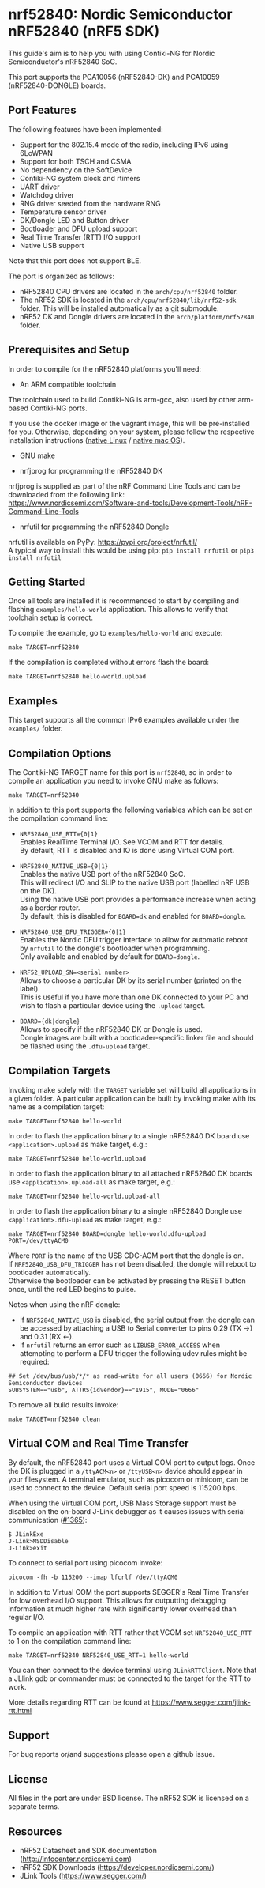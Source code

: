 # nrf52840: Nordic Semiconductor nRF52840 (nRF5 SDK)

This guide's aim is to help you with using Contiki-NG for 
Nordic Semiconductor's nRF52840 SoC. 

This port supports the PCA10056 (nRF52840-DK) and PCA10059 (nRF52840-DONGLE) boards.

## Port Features

The following features have been implemented:
* Support for the 802.15.4 mode of the radio, including IPv6 using 6LoWPAN
* Support for both TSCH and CSMA
* No dependency on the SoftDevice
* Contiki-NG system clock and rtimers
* UART driver
* Watchdog driver
* RNG driver seeded from the hardware RNG
* Temperature sensor driver
* DK/Dongle LED and Button driver
* Bootloader and DFU upload support
* Real Time Transfer (RTT) I/O support
* Native USB support

Note that this port does not support BLE.

The port is organized as follows:
* nRF52840 CPU drivers are located in the `arch/cpu/nrf52840` folder.
* The nRF52 SDK is located in the `arch/cpu/nrf52840/lib/nrf52-sdk` folder. This will be installed automatically as a git submodule.
* nRF52 DK and Dongle drivers are located in the `arch/platform/nrf52840` folder.

## Prerequisites and Setup

In order to compile for the nRF52840 platforms you'll need:

* An ARM compatible toolchain

The toolchain used to build Contiki-NG is arm-gcc, also used by other arm-based Contiki-NG ports.

If you use the docker image or the vagrant image, this will be pre-installed for you. Otherwise, depending on your system, please follow the respective installation instructions ([native Linux](/doc/getting-started/Toolchain-installation-on-Linux) / [native mac OS](/doc/getting-started/Toolchain-installation-on-macOS)).

* GNU make

* nrfjprog for programming the nRF52840 DK

nrfjprog is supplied as part of the nRF Command Line Tools and can be downloaded from the following link: <br>
https://www.nordicsemi.com/Software-and-tools/Development-Tools/nRF-Command-Line-Tools

* nrfutil for programming the nRF52840 Dongle

nrfutil is available on PyPy: https://pypi.org/project/nrfutil/ <br>
A typical way to install this would be using pip: `pip install nrfutil` or `pip3 install nrfutil`

## Getting Started

Once all tools are installed it is recommended to start by compiling 
and flashing `examples/hello-world` application. This allows to verify 
that toolchain setup is correct.

To compile the example, go to `examples/hello-world` and execute:

    make TARGET=nrf52840

If the compilation is completed without errors flash the board:

    make TARGET=nrf52840 hello-world.upload

## Examples

This target supports all the common IPv6 examples available under the `examples/` folder.

## Compilation Options

The Contiki-NG TARGET name for this port is `nrf52840`, so in order to compile 
an application you need to invoke GNU make as follows:

    make TARGET=nrf52840

In addition to this port supports the following variables which can be
set on the compilation command line:

* `NRF52840_USE_RTT={0|1}`  
  Enables RealTime Terminal I/O. See VCOM and RTT for details.  
  By default, RTT is disabled and IO is done using Virtual COM port.

* `NRF52840_NATIVE_USB={0|1}`  
  Enables the native USB port of the nRF52840 SoC.  
  This will redirect I/O and SLIP to the native USB port (labelled nRF USB on the DK).  
  Using the native USB port provides a performance increase when acting as a border router.  
  By default, this is disabled for `BOARD=dk` and enabled for `BOARD=dongle`.

* `NRF52840_USB_DFU_TRIGGER={0|1}`  
  Enables the Nordic DFU trigger interface to allow for automatic reboot by `nrfutil` to the dongle's bootloader when programming.  
  Only available and enabled by default for `BOARD=dongle`.

* `NRF52_UPLOAD_SN=<serial number>`  
  Allows to choose a particular DK by its serial number (printed on the label).  
  This is useful if you have more than one DK connected to your
  PC and wish to flash a particular device using the `.upload` target. 

* `BOARD={dk|dongle}`  
  Allows to specify if the nRF52840 DK or Dongle is used.  
  Dongle images are built with a bootloader-specific linker file and should be flashed using the `.dfu-upload` target.

## Compilation Targets

Invoking make solely with the `TARGET` variable set will build all
applications in a given folder. A particular application can be built
by invoking make with its name as a compilation target:

    make TARGET=nrf52840 hello-world 

In order to flash the application binary to a single nRF52840 DK board use `<application>.upload`
as make target, e.g.: 

    make TARGET=nrf52840 hello-world.upload

In order to flash the application binary to all attached nRF52840 DK boards use `<application>.upload-all`
as make target, e.g.: 

    make TARGET=nrf52840 hello-world.upload-all

In order to flash the application binary to a single nRF52840 Dongle use `<application>.dfu-upload`
as make target, e.g.: 

    make TARGET=nrf52840 BOARD=dongle hello-world.dfu-upload PORT=/dev/ttyACM0

Where `PORT` is the name of the USB CDC-ACM port that the dongle is on.  
If `NRF52840_USB_DFU_TRIGGER` has not been disabled, the dongle will reboot to bootloader automatically.  
Otherwise the bootloader can be activated by pressing the RESET button once, until the red LED begins to pulse.

Notes when using the nRF dongle: 
* If `NRF52840_NATIVE_USB` is disabled, the serial output from the dongle can be accessed by attaching a USB to Serial converter to pins 0.29 (TX ->) and 0.31 (RX <-).
* If `nrfutil` returns an error such as `LIBUSB_ERROR_ACCESS` when attempting to perform a DFU trigger the following udev rules might be required:
```
## Set /dev/bus/usb/*/* as read-write for all users (0666) for Nordic Semiconductor devices
SUBSYSTEM=="usb", ATTRS{idVendor}=="1915", MODE="0666"
``` 

To remove all build results invoke:

    make TARGET=nrf52840 clean

## Virtual COM and Real Time Transfer

By default, the nRF52840 port uses a Virtual COM port to output logs. Once
the DK is plugged in a `/ttyACM<n>` or `/ttyUSB<n>` device should appear in
your filesystem. A terminal emulator, such as picocom or minicom, can be 
used to connect to the device. Default serial port speed is 115200 bps. 

When using the Virtual COM port, 
USB Mass Storage support must be disabled on the on-board J-Link debugger as it causes issues with serial communication ([#1365](https://github.com/contiki-ng/contiki-ng/issues/1365#issuecomment-1042915533)):

```
$ JLinkExe
J-Link>MSDDisable
J-Link>exit
```

To connect to serial port using picocom invoke:

    picocom -fh -b 115200 --imap lfcrlf /dev/ttyACM0 

In addition to Virtual COM the port supports SEGGER's Real Time Transfer
for low overhead I/O support. This allows for outputting debugging information
at much higher rate with significantly lower overhead than regular I/O.

To compile an application with RTT rather that VCOM set `NRF52840_USE_RTT` to 1 on
the compilation command line:

    make TARGET=nrf52840 NRF52840_USE_RTT=1 hello-world

You can then connect to the device terminal using `JLinkRTTClient`. Note that
a JLlink gdb or commander must be connected to the target for the RTT to work.

More details regarding RTT can be found at https://www.segger.com/jlink-rtt.html

## Support

For bug reports or/and suggestions please open a github issue.

## License

All files in the port are under BSD license. The nRF52 SDK is licensed on a separate terms.

## Resources

* nRF52 Datasheet and SDK documentation (http://infocenter.nordicsemi.com)
* nRF52 SDK Downloads (https://developer.nordicsemi.com/)
* JLink Tools (https://www.segger.com/)
